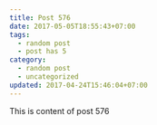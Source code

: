 ```yaml
---
title: Post 576
date: 2017-05-05T18:55:43+07:00
tags:
  - random post
  - post has 5
category:
  - random post
  - uncategorized
updated: 2017-04-24T15:46:04+07:00
---
```

This is content of post 576